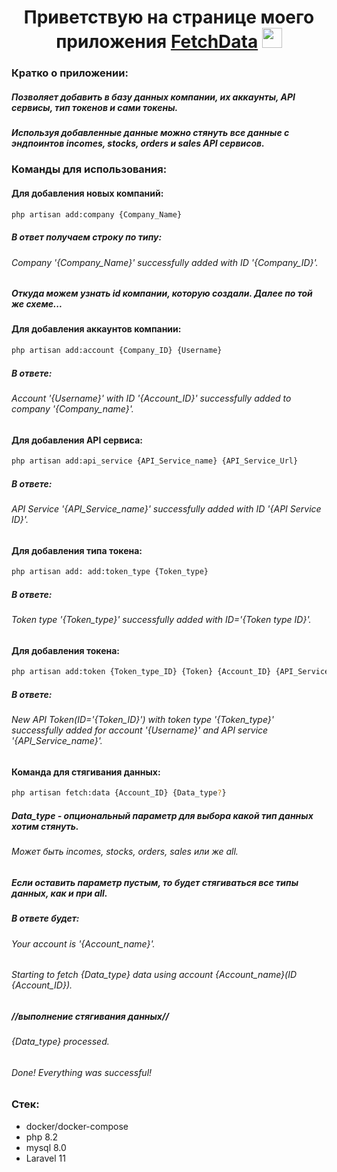 <h1 align="center">Приветствую на странице моего приложения <a href="https://github.com/Makson-B/FetchData/tree/master" target="_blank">FetchData</a>
<img src="https://github.com/blackcater/blackcater/raw/main/images/Hi.gif" height="32"/></h1>

### Кратко о приложении:
##### Позволяет добавить в базу данных компании, их аккаунты, API сервисы, тип токенов и сами токены.
##### Используя добавленные данные можно стянуть все данные с эндпоинтов incomes, stocks, orders и sales API сервисов.

### Команды для использования:
#### Для добавления новых компаний:
```bash
php artisan add:company {Company_Name}
```

##### В ответ получаем строку по типу:
###### Company '{Company_Name}' successfully added with ID '{Company_ID}'.
##### Откуда можем узнать id компании, которую создали. Далее по той же схеме...

#### Для добавления аккаунтов компании:
```bash
php artisan add:account {Company_ID} {Username}
```
##### В ответе: 
###### Account '{Username}' with ID '{Account_ID}' successfully added to company '{Company_name}'.

#### Для добавления API сервиса:
```bash
php artisan add:api_service {API_Service_name} {API_Service_Url}
```
##### В ответе: 
###### API Service '{API_Service_name}' successfully added with ID '{API Service ID}'.

#### Для добавления типа токена:
```bash
php artisan add: add:token_type {Token_type}
```
##### В ответе: 
###### Token type '{Token_type}' successfully added with ID='{Token type ID}'.

#### Для добавления токена:
```bash
php artisan add:token {Token_type_ID} {Token} {Account_ID} {API_Service_ID}
```
##### В ответе: 
###### New API Token(ID='{Token_ID}') with token type '{Token_type}' successfully added for account '{Username}' and API service '{API_Service_name}'.

#### Команда для стягивания данных:
```bash
php artisan fetch:data {Account_ID} {Data_type?}
```
##### Data_type - опциональный параметр для выбора какой тип данных хотим стянуть. 
###### Может быть incomes, stocks, orders, sales или же all.
##### Если оставить параметр пустым, то будет стягиваться все типы данных, как и при all.

##### В ответе будет: 
###### Your account is '{Account_name}'.
###### Starting to fetch {Data_type} data using account {Account_name}(ID {Account_ID}).
##### //выполнение стягивания данных//
###### {Data_type} processed.
###### Done! Everything was successful!

### Стек:
- docker/docker-compose
- php 8.2
- mysql 8.0
- Laravel 11
